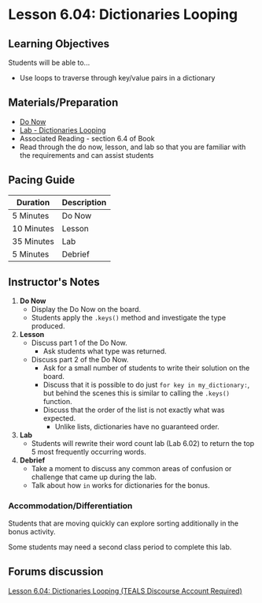 # Lesson 6.04: Dictionaries Looping

## Learning Objectives
Students will be able to...

* Use loops to traverse through key/value pairs in a dictionary 

## Materials/Preparation
* [Do Now]
* [Lab - Dictionaries Looping]
* Associated Reading - section 6.4 of Book
*  Read through the do now, lesson, and lab so that you are familiar with the requirements and can assist students

## Pacing Guide
| **Duration**   | **Description** |
| ---------- | ----------- |
| 5 Minutes  | Do Now      |
| 10 Minutes | Lesson      |
| 35 Minutes | Lab         |
| 5 Minutes | Debrief     |

## Instructor's Notes

1. **Do Now**
    * Display the Do Now on the board.
    * Students apply the `.keys()` method and investigate the type produced.
2. **Lesson**
	* Discuss part 1 of the Do Now.
		* Ask students what type was returned.  
	* Discuss part 2 of the Do Now. 
		* Ask for a small number of students to write their solution on the board. 
		* Discuss that it is possible to do just `for key in my_dictionary:`, but behind the scenes this is similar to calling the `.keys()` function. 
		* Discuss that the order of the list is not exactly what was expected. 
		    * Unlike lists, dictionaries have no guaranteed order.
3. **Lab**	
	* Students will rewrite their word count lab (Lab 6.02) to return the top 5 most frequently occurring words.
4. **Debrief**
	* Take a moment to discuss any common areas of confusion or challenge that came up during the lab. 
	* Talk about how `in` works for dictionaries for the bonus.

### Accommodation/Differentiation
Students that are moving quickly can explore sorting additionally in the bonus activity.

Some students may need a second class period to complete this lab. 

## Forums discussion
[Lesson 6.04: Dictionaries Looping (TEALS Discourse Account Required)](https://forums.tealsk12.org/c/2nd-semester-unit-6-dictionaries/lesson-6-04-dictionaries-looping)

[Do Now]: do_now.md
[Lab - Dictionaries Looping]: lab.md
